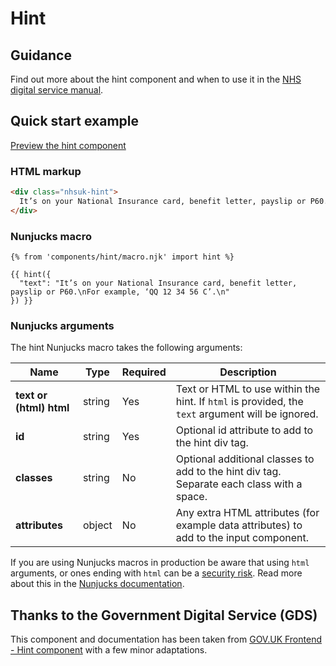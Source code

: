 # Hint

## Guidance

Find out more about the hint component and when to use it in the [NHS digital service manual](https://service-manual.nhs.uk/design-system/components/hint-text).

## Quick start example

[Preview the hint component](https://nhsuk.github.io/nhsuk-frontend/components/hint/index.html)

### HTML markup

```html
<div class="nhsuk-hint">
  It’s on your National Insurance card, benefit letter, payslip or P60. For example, ‘QQ 12 34 56 C’.
</div>
```

### Nunjucks macro

```nunjucks
{% from 'components/hint/macro.njk' import hint %}

{{ hint({
  "text": "It’s on your National Insurance card, benefit letter, payslip or P60.\nFor example, ‘QQ 12 34 56 C’.\n"
}) }}
```

### Nunjucks arguments

The hint Nunjucks macro takes the following arguments:

| Name                    | Type   | Required | Description                                                                                      |
| ----------------------- | ------ | -------- | ------------------------------------------------------------------------------------------------ |
| **text or (html) html** | string | Yes      | Text or HTML to use within the hint. If `html` is provided, the `text` argument will be ignored. |
| **id**                  | string | Yes      | Optional id attribute to add to the hint div tag.                                                |
| **classes**             | string | No       | Optional additional classes to add to the hint div tag. Separate each class with a space.        |
| **attributes**          | object | No       | Any extra HTML attributes (for example data attributes) to add to the input component.           |

If you are using Nunjucks macros in production be aware that using `html` arguments, or ones ending with `html` can be a [security risk](https://developer.mozilla.org/en-US/docs/Glossary/Cross-site_scripting). Read more about this in the [Nunjucks documentation](https://mozilla.github.io/nunjucks/api.html#user-defined-templates-warning).

## Thanks to the Government Digital Service (GDS)

This component and documentation has been taken from [GOV.UK Frontend - Hint component](https://github.com/alphagov/govuk-frontend/tree/main/package/govuk/components/hint) with a few minor adaptations.
